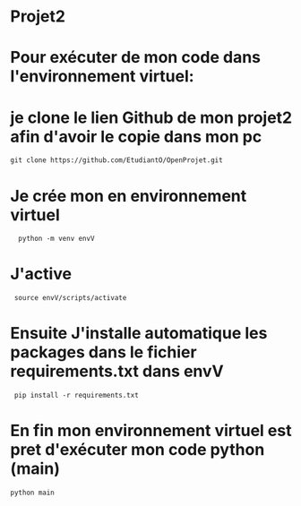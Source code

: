 # Projet2 

# Pour exécuter de mon  code dans l'environnement virtuel:   

# je clone le lien Github de mon projet2 afin d'avoir le copie  dans mon pc
`git clone https://github.com/EtudiantO/OpenProjet.git`

# Je crée mon en environnement virtuel
`   python -m venv envV      `
# J'active
`  source envV/scripts/activate  `

# Ensuite J'installe automatique les packages dans le fichier requirements.txt dans envV
` pip install -r requirements.txt`

# En fin mon environnement virtuel est pret d'exécuter mon code python (main)
`python main `

















